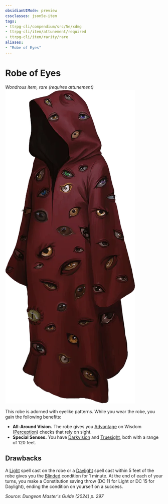 ```yaml
---
obsidianUIMode: preview
cssclasses: json5e-item
tags:
- ttrpg-cli/compendium/src/5e/xdmg
- ttrpg-cli/item/attunement/required
- ttrpg-cli/item/rarity/rare
aliases: 
- "Robe of Eyes"
---
```

# Robe of Eyes
*Wondrous item, rare (requires attunement)*  
![](3-Mechanics/CLI/items/img/robe-of-eyes.webp#right)


This robe is adorned with eyelike patterns. While you wear the robe, you gain the following benefits:

- **All-Around Vision.** The robe gives you [Advantage](3-Mechanics/CLI/rules/variant-rules/advantage-xphb.md) on Wisdom ([Perception](3-Mechanics/CLI/rules/skills.md#Perception)) checks that rely on sight.  
- **Special Senses.** You have [Darkvision](3-Mechanics/CLI/rules/senses.md#Darkvision) and [Truesight](3-Mechanics/CLI/rules/senses.md#Truesight), both with a range of 120 feet.  

## Drawbacks

A [Light](3-Mechanics/CLI/spells/light-xphb.md) spell cast on the robe or a [Daylight](3-Mechanics/CLI/spells/daylight-xphb.md) spell cast within 5 feet of the robe gives you the [Blinded](3-Mechanics/CLI/rules/conditions.md#Blinded) condition for 1 minute. At the end of each of your turns, you make a Constitution saving throw (DC 11 for Light or DC 15 for Daylight), ending the condition on yourself on a success.

*Source: Dungeon Master's Guide (2024) p. 297*